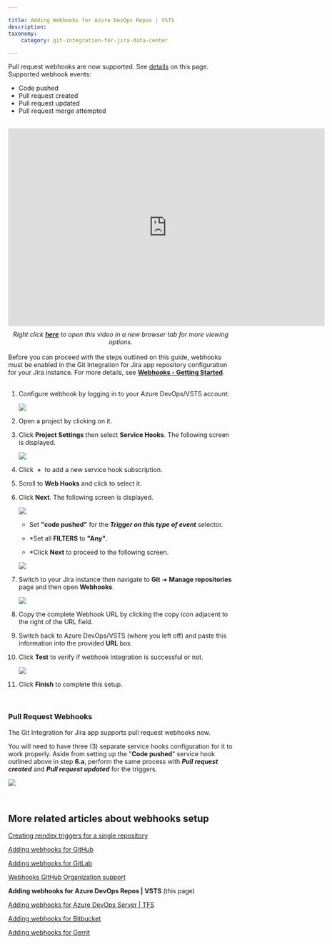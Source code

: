 ```yaml
---

title: Adding Webhooks for Azure DevOps Repos | VSTS
description:
taxonomy:
    category: git-integration-for-jira-data-center

---
```


<div class="bbb-callout bbb--info">
    <div class="irow">
    <div class="ilogobox">
        <span class="logoimg"></span>
    </div>
    <div class="imsgbox">
        Pull request webhooks are now supported. See <a href='#pull-request-webhooks'>details</a> on this page.
        <div class='nextpara'>Supported webhook events:</div>
        <ul>
            <li>Code pushed</li>
            <li>Pull request created</li>
            <li>Pull request updated</li>
            <li>Pull request merge attempted</li>
        </ul>
    </div>
    </div>
</div>
<br>

<div class='embed-container embed-container--16-10'>
    <iframe width='709' height='443' src='https://fast.wistia.com/embed/iframe/61wl72vp91?videoFoam=true' frameborder='0' allowfullscreen ></iframe>
</div>

<div align='center' style='margin-top:10px'>
    <i>Right click <a href='https://bigbrassband.wistia.com/medias/61wl72vp91'><b>here</b></a> to open this video in a new browser tab for more viewing options.</i>
</div>
<br>

<div class="bbb-callout bbb--error">
    <div class="irow">
    <div class="ilogobox">
        <span class="logoimg"></span>
    </div>
    <div class="imsgbox">
        Before you can proceed with the steps outlined on this guide, webhooks must be enabled in the Git Integration for Jira app repository configuration for your Jira instance. For more details, see <a href='/git-integration-for-jira-data-center/integration-webhooks-gij-self-managed'><b>Webhooks - Getting Started</b></a>.
    </div>
    </div>
</div>
<br>


1.  Configure webhook by logging in to your Azure DevOps/VSTS account:

    ![](/wp-content/uploads/gij-webhooks-azure-devops-sel-proj-c.png)

2.  Open a project by clicking on it.

3.  Click **Project Settings** then select **Service Hooks**. The following screen is displayed.

    ![](/wp-content/uploads/gij-webhooks-azure-devops-add-shooks-c.png)

4.  Click  **+**  to add a new service hook subscription.

5.  Scroll to **Web Hooks** and click to select it.

6.  Click **Next**. The following screen is displayed.

    ![](/wp-content/uploads/gij-webhooks-azure-devops-triggers-cfg-c.png)

    *   Set **"code pushed"** for the _**Trigger on this type of event**_ selector.

    *   *Set all **FILTERS** to **"Any"**.

    *   *Click **Next** to proceed to the following screen.

    ![](/wp-content/uploads/gij-webhooks-azure-devops-action-cfg-c.png)

7.  Switch to your Jira instance then navigate to **Git** ➜ **Manage repositories** page and then open **Webhooks**.

    ![](/wp-content/uploads/gij-jira-server-git-webhooks-loc-pointer-list.png)

8.  Copy the complete Webhook URL by clicking the copy icon adjacent to the right of the URL field.

9.  Switch back to Azure DevOps/VSTS (where you left off) and paste this information into the provided **URL** box.

10. Click **Test** to verify if webhook integration is successful or not.

    ![](/wp-content/uploads/gij-webhooks-azure-devops-test-cfg-c.png)

11. Click **Finish** to complete this setup.

<br>

### Pull Request Webhooks

The Git Integration for Jira app supports pull request webhooks now.

You will need to have three (3) separate service hooks configuration for it to work properly. Aside from setting up the "**Code pushed**" service hook outlined above in step **6.a**, perform the same process with **_Pull request created_** and _**Pull request updated**_ for the triggers.

![](/wp-content/uploads/gij-azure-devops-server-2019-req-service-hooks.png)

<br>

## More related articles about webhooks setup

[Creating reindex triggers for a single repository](/git-integration-for-jira-data-center/Creating-reindex-triggers-for-a-single-repository-gij-self-managed)

[Adding webhooks for GitHub](/git-integration-for-jira-data-center/Adding-Webhooks-for-GitHub-gij-self-managed)

[Adding webhooks for GitLab](/git-integration-for-jira-data-center/Adding-Webhooks-for-GitLab-gij-self-managed)

[Webhooks GitHub Organization support](/git-integration-for-jira-data-center/Webhooks-GitHub-Organization-Support-gij-self-managed)

**Adding webhooks for Azure DevOps Repos \| VSTS** (this page)

[Adding webhooks for Azure DevOps Server \| TFS](/git-integration-for-jira-data-center/Adding-Webhooks-for-Azure-DevOps-Server-TFS-gij-self-managed)

[Adding webhooks for Bitbucket](/git-integration-for-jira-data-center/Adding-Webhooks-for-Bitbucket-gij-self-managed)

[Adding webhooks for Gerrit](/git-integration-for-jira-data-center/adding-webhooks-for-gerrit-gij-self-managed)

